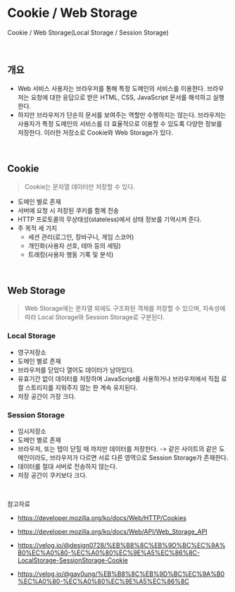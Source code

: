 # Cookie / Web Storage

Cookie / Web Storage(Local Storage / Session Storage)

<br>

## 개요

- Web 서비스 사용자는 브라우저를 통해 특정 도메인의 서비스를 이용한다. 브라우저는 요청에 대한 응답으로 받은 HTML, CSS, JavaScript 문서를 해석하고 실행한다.
- 하지만 브라우저가 단순히 문서를 보여주는 역할만 수행하지는 않는다. 브라우저는 사용자가 특정 도메인의 서비스를 더 효율적으로 이용할 수 있도록 다양한 정보를 저장한다. 이러한 저장소로 Cookie와 Web Storage가 있다.

<br>

## Cookie

> Cookie는 문자열 데이터만 저장할 수 있다.

- 도메인 별로 존재
- 서버에 요청 시 저장된 쿠키를 함께 전송
- HTTP 프로토콜의 무상태성(stateless)에서 상태 정보를 기억시켜 준다.
- 주 목적 세 가지
  - 세션 관리(로그인, 장바구니, 게임 스코어)
  - 개인화(사용자 선호, 테마 등의 세팅)
  - 트래킹(사용자 행동 기록 및 분석)

<br>

## Web Storage

> Web Storage에는 문자열 외에도 구조화된 객체를 저장할 수 있으며, 지속성에 따라 Local Storage와 Session Storage로 구분된다.

### Local Storage

- 영구저장소
- 도메인 별로 존재
- 브라우저를 닫았다 열어도 데이터가 남아있다.
- 유효기간 없이 데이터를 저장하며 JavaScript를 사용하거나 브라우저에서 직접 로컬 스토리지를 지워주지 않는 한 계속 유지된다.
- 저장 공간이 가장 크다.

### Session Storage

- 임시저장소
- 도메인 별로 존재
- 브라우저, 또는 탭이 닫힐 때 까지만 데이터를 저장한다. -> 같은 사이트의 같은 도메인이라도, 브라우저가 다르면 서로 다른 영역으로 Session Storage가 존재한다.
- 데이터를 절대 서버로 전송하지 않는다.
- 저장 공간이 쿠키보다 크다.

<br>

참고자료

- https://developer.mozilla.org/ko/docs/Web/HTTP/Cookies

- https://developer.mozilla.org/ko/docs/Web/API/Web_Storage_API
- https://velog.io/@design0728/%EB%B8%8C%EB%9D%BC%EC%9A%B0%EC%A0%80-%EC%A0%80%EC%9E%A5%EC%86%8C-LocalStorage-SessionStorage-Cookie
- https://velog.io/@gay0ung/%EB%B8%8C%EB%9D%BC%EC%9A%B0%EC%A0%80-%EC%A0%80%EC%9E%A5%EC%86%8C



